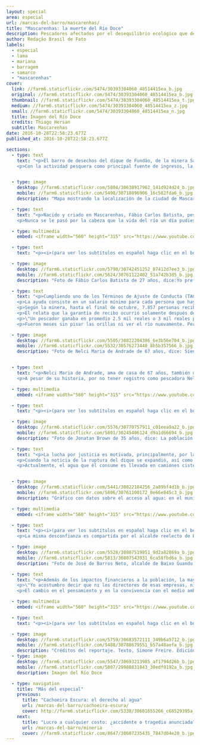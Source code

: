 ```yaml
---
layout: special
area: especial
url: /marcas-del-barro/mascarenhas/
title: "Mascarenhas: la muerte del Río Doce"
description: Pescadores afectados por el desequilibrio ecológico que devastó el río y sus afluentes continúan sin su principal fuente de ingresos
author: Redação Brasil de Fato
labels:
  - especial
  - lama
  - mariana
  - barragem
  - samarco
  - "mascarenhas"
cover:
  link: //farm6.staticflickr.com/5474/30393304060_48514415ea_b.jpg
  original: //farm6.staticflickr.com/5474/30393304060_48514415ea_b.jpg
  thumbnail: //farm6.staticflickr.com/5474/30393304060_48514415ea_t.jpg
  medium: //farm6.staticflickr.com/5474/30393304060_48514415ea_z.jpg
  small: //farm6.staticflickr.com/5474/30393304060_48514415ea_n.jpg
  title: Imagen del Río Doce
  credits: Thiago Hersan
  subtitle: Mascarenhas
date: 2016-10-28T22:58:23.677Z
published_at: 2016-10-28T22:58:23.677Z

sections:
  - type: text
    text: "<p>El barro de desechos del dique de Fundão, de la minera Samarco (perteneciente a la Vale S.A y la BHP Billiton), llegó al estado de Espíritu Santo el día 16 de noviembre. La comunidad de Mascarenhas, en el municipio de Baixo Guandu, fue una de las primeras afectadas en el estado.</p>
    <p>Con la actividad pesquera como principal fuente de ingresos, la tragedia socioambiental cambió radicalmente la región. Hoy, lo que se ve son redes de pesca amontonadas, trabajadores y trabajadoras en busca de alternativas para sobrevivir. Y la constatación, que atraviesa distintos relatos, de que \"el Río Doce murió\". </p>"


  - type: image
    desktop: //farm6.staticflickr.com/5804/30638917962_141d924d24_b.jpg
    mobile: //farm6.staticflickr.com/5498/30718896906_16c582fda6_b.jpg
    description: "Mapa mostrando la localización de la ciudad de Mascarenhas en el estado Espírito Santo en relación al dique Fundão en Minas Gerais"

  - type: text
    text: "<p>Nacido y criado en Mascarenhas, Fábio Carlos Batista, pescador de 37 años, siempre tuvo en su rutina aventuras por el Río Doce. Pesca desde los doce años, gracias a que su padre le transmitió la pasión por ese oficio. Antes de la tragedia, buscaba transmitir lo mismo a su hija, llevándola a la orilla del río siempre que podía.</p>
    <p>Nunca se le pasó por la cabeza que la vida del río un día pudiese acabar. Tuvo que ir hasta las márgenes y ver el barro corriendo para creer en lo que, hasta entonces, eran noticias y rumores. La diferencia en el color del agua y la velocidad de la avalancha de barro confirmaron las sospechas: todo se podía perder.</p>"

  - type: multimedia
    embed: <iframe width="560" height="315" src="https://www.youtube.com/embed/W7tWVzFeQ5M" frameborder="0" allowfullscreen></iframe>

  - type: text
    text: "<p><i>(para ver los subtítulos en español haga clic en el botón abajo al lado de configuraciones)</i></p>"

  - type: image
    desktop: //farm6.staticflickr.com/5790/30742451252_87412d7ee3_b.jpg
    mobile: //farm6.staticflickr.com/5624/30761122402_51a742b3d5_b.jpg
    description: "Foto de Fábio Carlos Batista de 27 años, dice:Yo prefería el río corriendo normal, sin ningún daño, que estar recibiendo esa plata de la Samarco"

  - type: text
    text: "<p>Cumpliendo uno de los Términos de Ajuste de Conducta (TAC) acordados con los Ministerios Públicos de Trabajo de los estados de Minas Gerais y Espíritu Santo, Samarco distribuyó tarjetas de auxilio financiero a las familias que tuvieron sus ingresos afectados por la ruptura del dique.</p>
    <p>La ayuda consiste en un salario mínimo para cada persona que haya perdido su renta en la familia, además del 20% de este valor para cada integrante dependiente. También reciben la cantidad equivalente a una canasta básica.</p>
    <p>Según la minera, hasta el final de octubre, 7.857 personas recibieron el auxilio. Fabio estaba entre estas  personas.</p>
    <p>Él relata que la garantía de recibo ocurrió solamente después de mucha presión, cuando la empresa visitó la comunidad de Mascarenhas, hizo el registro de algunas familias y distribuyó la tarjeta. A pesar de esto, su familia todavía atraviesa dificultades económicas, y el trabajo de ayudante de picapedrero fue la alternativa que encontró para complementar sus ingresos.</p>
    <p>\"Un pescador ganaba en promedio 2.5 mil reales o 3 mil reales por mes, y hoy la tarjeta va desde 1.3 mil a 1.5 mil reales. Y una compra en el supermercado no se hace por menos de 800 reales. Entonces, nosotros sufrimos mucho con eso. La Samarco habla de indemnización, más hasta hoy, no hemos constatado nada. Por ahora, solamente la tarjeta está activa, y mismo así, mucha gente se vio perjudicada con la tarjeta. Gente que vivía de la pesca aquí, que no obtuvo la tarjeta. Nosotros ni siquiera entendemos cómo fue hecho ese análisis\", dice.</p>
    <p>Fueron meses sin pisar las orillas ni ver el río nuevamente. Pero Fábio aceptó la invitación de Brasil de Fato para visitar el lugar al que le dedicó tantos momentos en su vida. Su mirada fue de esperanza, la mirada de quien cree que un día el río se pueda recuperar. De las marcas que el barro dejó, resume: \"la destrucción genera una indignación muy grande, porque esta es una tragedia que pudo ser evitada\". (Ver capítulo 2)</p>"

  - type: image
    desktop: //farm6.staticflickr.com/5505/30822204386_6e3b56e704_b.jpg
    mobile: //farm6.staticflickr.com/5532/30576273440_8b5b357566_b.jpg
    description: "Foto de Nelci Maria de Andrade de 67 años, dice: Siento mucho la falta del Río Doce. No lo vamos a ver nunca más, salvo que ocurra un milagro"


  - type: text
    text: "<p>Nelci Maria de Andrade, ama de casa de 67 años, también dependía del río. Trabajando en el campo desde niña, guarda recuerdos de la pesca, con la que sustentó a su familia durante años. Viviendo sola y recibiendo un salario mínimo de jubilación, ahora, los costos de vida aumentaron. Ya no es posible pescar para comer, ni aprovechar el agua del río para tomar.</p>
    <p>A pesar de su historia, por no tener registro como pescadora Nelci no recibe la tarjeta de auxilio de la Samarco. \"Hoy nosotros no tenemos más dónde conseguir pescado, dónde tomar agua, no tenemos a dónde ir a descansar, a darnos un baño. No tenemos más nada, todo acabó\", se lamenta.</p>"

  - type: multimedia
    embed: <iframe width="560" height="315" src="https://www.youtube.com/embed/7rlv5I7_VwY" frameborder="0" allowfullscreen></iframe>

  - type: text
    text: "<p><i>(para ver los subtítulos en español haga clic en el botón abajo al lado de configuraciones)</i></p>"

  - type: image
    desktop: //farm6.staticflickr.com/5576/30770757911_c01eea9a22_b.jpg
    mobile: //farm6.staticflickr.com/5801/30245406124_d9a1d66694_b.jpg
    description: "Foto de Jonatan Brown de 35 años, dice: La población quiere justicia"

  - type: text
    text: "<p>La lucha por justicia es motivada, principalmente, por la voluntad de recuperar la vida que se tenía antes del barro. \"Hace un año el agua estaba bien limpia, cristalina. Hoy, todo es diferente\", dice Jonatan Brown, pescador de 34 años.</p>
    <p>Cuando la noticia de la ruptura del dique se expandió, así como muchos otros pescadores de la región, Jonatan pasó horas en el río para intentar pescar todo lo posible antes de que el barro llegase a devastarlo. \"Es muy triste saber que no vas a poder pescar ni bañarte más en el río, ni siquiera consumir de él, porque no está apto para consumo\", dice.</p>
    <p>Actualmente, el agua que él consume es llevada en camiones cisterna a la comunidad. Nadie de la familia confía en el agua que llega por las cañerías. \"Hace un tiempo, mi esposa hirvió el agua, y el borde de la olla quedó como manchado de óxido\", cuenta.</p>"


  - type: image
    desktop: //farm6.staticflickr.com/5441/30822184256_2a89bf4d1b_b.jpg
    mobile: //farm6.staticflickr.com/5806/30761100172_0e66e845c3_b.jpg
    description: "Gráfico con datos sobre el acceso al agua: en el municipio de Baixo Guandu: el 80,9% de la población es abastecida de agua y el 17,4% usa agua de pozo. En Colatina, el 87,6% de la población es abastecida de agua y el 11,2% usa agua de pozo. En Linhares, el 84,4% de la población es abastecida de agua y el 13,6% usa agua de pozo. Fuente: IJSN, 2010.  "

  - type: multimedia
    embed: <iframe width="560" height="315" src="https://www.youtube.com/embed/Fnc-za_A6ao" frameborder="0" allowfullscreen></iframe>

  - type: text
    text: "<p><i>(para ver los subtítulos en español haga clic en el botón abajo al lado de configuraciones)</i></p><p>Jonatan y su familia también reciben la tarjeta de auxilio de Samarco. Para ellos, conseguirlo fue posible gracias a las protestas con las que presionaron a la empresa, como el bloqueo de las vías del tren en la región. Sin embargo, dice que el futuro es incierto, ya que no se sabe hasta cuándo la tarjeta estará disponible, ni si algún día el río se va a recuperar y volverá a ser posible pescar en él.</p>
    <p>La misma desconfianza es compartida por el alcalde reelecto de Baixo Guandu, José de Barros Neto (PCdoB). \"Aquí en Guandu, ellos (Samarco) distribuyeron algunas tarjetas, que de alguna forma ayudaron a la economía a sobrevivir frente a esta crisis que vivimos. Eso no se puede negar. Es casi un millón de reales distribuido entre nuestra población,  entre pescadores y no pescadores afectados directa e indirectamente por la tragedia. Pero nosotros también sabemos que esas tarjetas se van a vencer, y también que no representan la realidad de las familias. Algunas recibían más de 3 mil o 4 mil reales al mes, y ahora están recibiendo mil y algo, que actúa únicamente como paliativo\", argumenta.</p>"

  - type: image
    desktop: //farm6.staticflickr.com/5528/30807519851_9d2a82869a_b.jpg
    mobile: //farm6.staticflickr.com/5813/30807543931_6ca58fbd6a_b.jpg
    description: "Foto de José de Barros Neto, alcalde de Baixo Guandu, dice: Lo que nos importa, y es lo que siempre estamos reclamando, es que este caso no entre entre los casos de Brasil y el mundo que cayeron en la impunidad·"  

  - type: text
    text: "<p>Además de los impactos financieros a la población, la mayor tragedia socioambiental del país dejó en el municipio la convicción de que el mundo es dominado por el capital y por los intereses de una minoría, en detrimento de los intereses de la mayoría de las personas, de la protección del medio ambiente y los animales, apunta José de Barros Neto.</p>
    <p>\"Yo acostumbro decir que ni los directores de esas empresas, ni los funcionarios que los defienden con uñas y dientes para mantener sus puestos de trabajo y el funcionamiento de los negocios, saben que ellos no tienen importancia. Que son solamente piezas que actúan en un determinado momento. Para el capital, ellos no son importantes.  El director de la Samarco en el momento del crimen ambiental ya no es el mismo, ya lo cambiaron. Ellos son piezas que se van remplazando\", critica.</p>
    <p>El cambio en el pensamiento y en la convivencia con el medio ambiente también es algo que cambió en la comunidad afectada. \"La tragedia reforzó nuestra convicción de que tenemos que mudar muchas cosas en este mundo si queremos vivir un poco más de tiempo en este planeta\", opina el alcalde de Baixo Guandu.</p>"  

  - type: multimedia
    embed: <iframe width="560" height="315" src="https://www.youtube.com/embed/7cPx00ESy3k" frameborder="0" allowfullscreen></iframe>  

  - type: text
    text: "<p><i>(para ver los subtítulos en español haga clic en el botón abajo al lado de configuraciones)</i></p>"

  - type: image
    desktop: //farm6.staticflickr.com/5759/30683572111_349b6a5712_b.jpg
    mobile: //farm6.staticflickr.com/5488/30788679551_b57a48aefa_b.jpg
    description: "Créditos del reportaje. Texto, Simone Freire. Edición, Vivian Fernandes. Video y foto, José Eduardo Bernardes y Guilherme Weimann. Arte, Wilcker Morais."
  - type: image
    desktop: //farm6.staticflickr.com/5547/30693213985_af1794d26b_b.jpg
    mobile: //farm6.staticflickr.com/5807/29988831843_30edf0192a_b.jpg
    description: Imagen del Río Doce

  - type: navigation
    title: "Más del especial"
    previous:
      title: "Cachoeira Escura: el derecho al agua"
      url: /marcas-del-barro/cachoeira-escura/
      cover: http://farm6.staticflickr.com/5338/30681655266_c68529395a_z.jpg
    next:
      title: "Lucro a cualquier costo: ¿accidente o tragedia anunciada?"
      url: /marcas-del-barro/mineria
      cover: //farm9.staticflickr.com/8647/30607235435_7847d04e20_b.jpg
---
```

